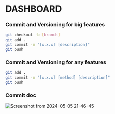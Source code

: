 # DASHBOARD

### Commit and Versioning for big features
```sh
git checkout -b [branch]
git add .
git commit -m "[x.x.x] [description]"
git push
```

### Commit and Versioning for any features
```sh
git add .
git commit -m "[x.x.x] [method] [description]"
git push
```

### Commit doc
![Screenshot from 2024-05-05 21-46-45](https://github.com/CarllosHenrique/future-dashboard/assets/64435429/d0fa2105-7ccc-4f70-b754-1ff3ede6be3c)
